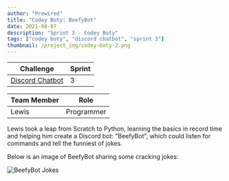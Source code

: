 ```yaml
---
author: "Prewired"
title: "Codey Boty: BeefyBot"
date: 2021-08-07
description: "Sprint 3 - Codey Boty"
tags: ["codey boty", "discord chatbot", "sprint 3"]
thumbnail: /project_img/codey-boty-2.png
---
```


Challenge | Sprint
--- | ---
[Discord Chatbot](https://plusplus.prewired.org/challenges/discord-chatbot/) | 3

Team Member | Role
--- | ---
Lewis | Programmer

Lewis took a leap from Scratch to Python, learning the basics in record time and helping him create a Discord bot: "BeefyBot", which could listen for commands and tell the funniest of jokes.

Below is an image of BeefyBot sharing some cracking jokes:

![BeefyBot Jokes](/project_img/codey-boty-1.png)